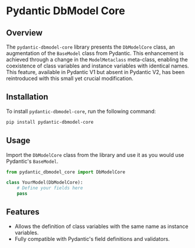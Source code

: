 # Pydantic DbModel Core

## Overview

The `pydantic-dbmodel-core` library presents the `DbModelCore` class, an augmentation of the `BaseModel` class from Pydantic. This enhancement is achieved through a change in the `ModelMetaclass` meta-class, enabling the coexistence of class variables and instance variables with identical names. This feature, available in Pydantic V1 but absent in Pydantic V2, has been reintroduced with this small yet crucial modification.

## Installation

To install `pydantic-dbmodel-core`, run the following command:

```bash
pip install pydantic-dbmodel-core
```

## Usage

Import the `DbModelCore` class from the library and use it as you would use Pydantic's `BaseModel`.

```python
from pydantic_dbmodel_core import DbModelCore

class YourModel(DbModelCore):
    # Define your fields here
    pass
```

## Features

- Allows the definition of class variables with the same name as instance variables.
- Fully compatible with Pydantic's field definitions and validators.